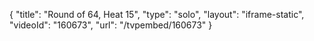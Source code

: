 {
    "title": "Round of 64, Heat 15",
    "type": "solo",
    "layout": "iframe-static",
    "videoId": "160673",
    "url": "\/tvpembed\/160673"
}